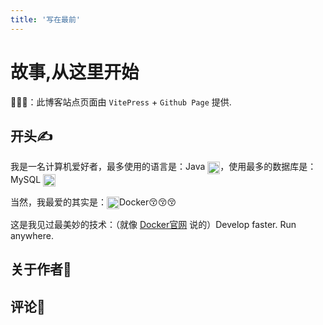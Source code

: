 ```yaml
---
title: '写在最前'
---
```


# 故事,从这里开始

🚀🚀🚀：此博客站点页面由 `VitePress` + `Github Page` 提供.

## 开头✍️

我是一名计算机爱好者，最多使用的语言是：Java <img src="http://bucket.damokeris.xyz/bucket-node-1/java.png" style="vertical-align: middle; height: 20px; display: inline;" />，使用最多的数据库是： MySQL <img src="http://bucket.damokeris.xyz/bucket-node-1/mysql.png" style="vertical-align: middle; height: 20px; display: inline;" />

当然，我最爱的其实是：<img src="http://bucket.damokeris.xyz/bucket-node-1/docker.png" style="vertical-align: middle; height: 20px; display: inline;" />Docker😚😚😚

这是我见过最美妙的技术：（就像 [Docker官网](https://www.docker.com/) 说的）Develop faster. Run anywhere.

## 关于作者🏃

<VPTeamMembers size="small" :members="members" />

<script setup>
import { VPTeamMembers } from 'vitepress/theme'

const members = [
  {
    avatar: 'http://bucket.damokeris.xyz/bucket-node-1/面包狗.png',
    name: 'damokeris',
    title: 'Creator',
    links: [
      { icon: 'github', link: 'https://github.com/damokeris' }
    ]
  }
]
</script>

## 评论📮

<DisqusComments />
